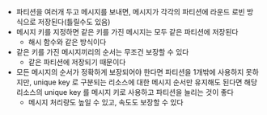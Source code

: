 - 파티션을 여러개 두고 메시지를 보내면, 메시지가 각각의 파티션에 라운드 로빈 방식으로 저장된다(틀릴수도 있음)
- 메시지 키를 지정하면 같은 키를 가진 메시지는 모두 같은 파티션에 저장된다
    - 해시 함수와 같은 방식이다
- 같은 키를 가진 메시지끼리의 순서는 무조건 보장할 수 있다
    - 같은 파티션에 저장되기 때문이다
- 모든 메시지의 순서가 정확하게 보장되어야 한다면 파티션을 1개밖에 사용하지 못하지만, unique key 로 구분되는 리소스에 대한 메시지 순서만 유지해도 된다면 해당 리소스의 unique key 를 메시지 키로 사용하고 파티션을 늘리는 것이 좋다
    - 메시지 처리량도 높일 수 있고, 속도도 보장할 수 있다